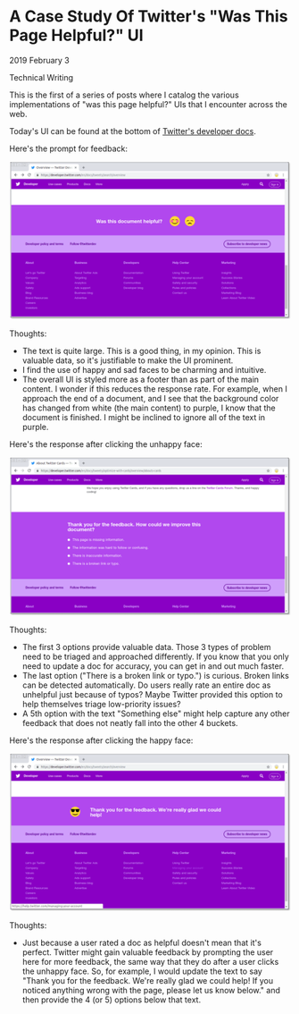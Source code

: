 <h1 id="title">A Case Study Of Twitter's "Was This Page Helpful?" UI</h1>

<p id="time">
  <time datetime="2019-02-03">2019 February 3</time>
</p>

<p id="category">Technical Writing</p>

This is the first of a series of posts where I catalog the various implementations
of "was this page helpful?" UIs that I encounter across the web.

Today's UI can be found at the bottom of [Twitter's developer docs](https://developer.twitter.com/en/docs.html).

Here's the prompt for feedback:

![The prompt for feedback](/media/twitter-prompt.png)

Thoughts:

* The text is quite large. This is a good thing, in my opinion. This is valuable data,
  so it's justifiable to make the UI prominent.
* I find the use of happy and sad faces to be charming and intuitive.
* The overall UI is styled more as a footer than as part of the main content.
  I wonder if this reduces the response rate. For example, when I approach the
  end of a document, and I see that the background color has changed from
  white (the main content) to purple, I know that the document is finished. I
  might be inclined to ignore all of the text in purple.

Here's the response after clicking the unhappy face:

![The response after clicking the unhappy face](/media/twitter-no.png)

Thoughts:

* The first 3 options provide valuable data. Those 3 types of problem
  need to be triaged and approached differently. If you know that you only
  need to update a doc for accuracy, you can get in and out much faster.
* The last option ("There is a broken link or typo.") is curious.
  Broken links can be detected automatically. Do users really rate an
  entire doc as unhelpful just because of typos? Maybe Twitter provided this
  option to help themselves triage low-priority issues?
* A 5th option with the text "Something else" might help capture any other
  feedback that does not neatly fall into the other 4 buckets.

Here's the response after clicking the happy face:

![The response after clicking the happy face](/media/twitter-yes.png)

Thoughts:

* Just because a user rated a doc as helpful doesn't mean that it's perfect.
  Twitter might gain valuable feedback by prompting the user here for
  more feedback, the same way that they do after a user clicks the unhappy face.
  So, for example, I would update the text to say "Thank you for the feedback.
  We're really glad we could help! If you noticed anything wrong with the page,
  please let us know below." and then provide the 4 (or 5) options below that text.

